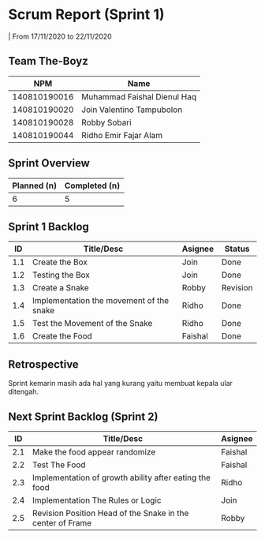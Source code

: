 # Scrum Report (Sprint 1)
| From 17/11/2020 to 22/11/2020

## Team The-Boyz
| NPM           | Name        |
| ------------- |-------------|
| 140810190016  | Muhammad Faishal Dienul Haq    |
| 140810190020  | Join Valentino Tampubolon    |
| 140810190028  | Robby Sobari |
| 140810190044  | Ridho Emir Fajar Alam |

## Sprint Overview
| Planned (n)   | Completed (n) |
| ------------- |-------------- |
| 6             | 5            |

## Sprint 1 Backlog

| ID  | Title/Desc | Asignee | Status |
| --- | ---------- | ------- | ------ |
| 1.1 | Create the Box | Join | Done |
| 1.2 | Testing the Box | Join | Done |
| 1.3 | Create a Snake | Robby | Revision |
| 1.4 | Implementation the movement of the snake | Ridho | Done |
| 1.5 | Test the Movement of the Snake | Ridho | Done |
| 1.6 | Create the Food | Faishal | Done |

## Retrospective 

Sprint kemarin masih ada hal yang kurang yaitu membuat kepala ular ditengah.

## Next Sprint Backlog (Sprint 2)
| ID  | Title/Desc | Asignee | 
| --- | ---------- | ------- | 
| 2.1 | Make the food appear randomize | Faishal |
| 2.2 | Test The Food | Faishal |
| 2.3 | Implementation of growth ability after eating the food | Ridho |
| 2.4 | Implementation The Rules or Logic | Join | 
| 2.5 | Revision Position Head of the Snake in the center of Frame | Robby | 
